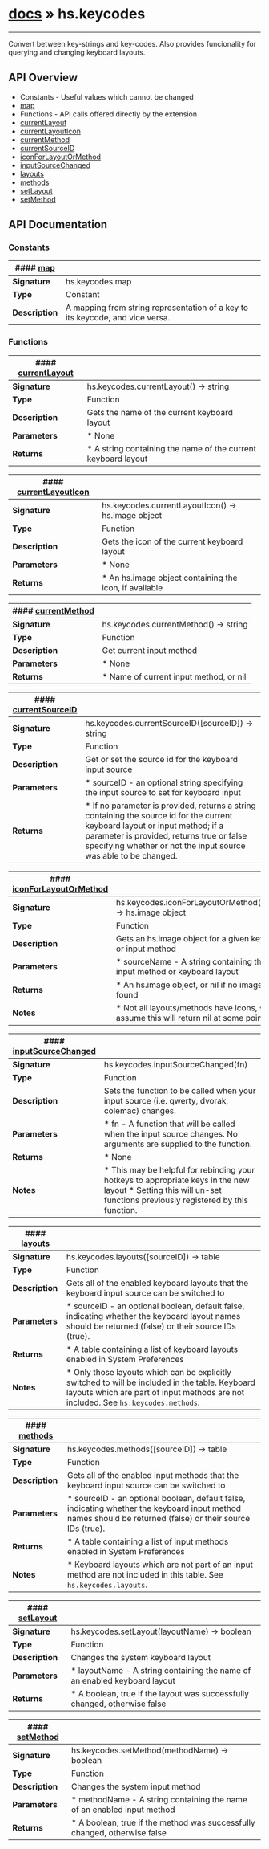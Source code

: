 # [docs](index.md) » hs.keycodes
---

Convert between key-strings and key-codes. Also provides funcionality for querying and changing keyboard layouts.

## API Overview
* Constants - Useful values which cannot be changed
 * [map](#map)
* Functions - API calls offered directly by the extension
 * [currentLayout](#currentLayout)
 * [currentLayoutIcon](#currentLayoutIcon)
 * [currentMethod](#currentMethod)
 * [currentSourceID](#currentSourceID)
 * [iconForLayoutOrMethod](#iconForLayoutOrMethod)
 * [inputSourceChanged](#inputSourceChanged)
 * [layouts](#layouts)
 * [methods](#methods)
 * [setLayout](#setLayout)
 * [setMethod](#setMethod)

## API Documentation

### Constants

| #### [map](#map)    |                                                                           |
| --------------------------------------------|---------------------------------------------------------------------------|
| **Signature**                               | hs.keycodes.map                                                            |
| **Type**                                    | Constant                                                           |
| **Description**                             | A mapping from string representation of a key to its keycode, and vice versa.                                                           |

### Functions

| #### [currentLayout](#currentLayout)    |                                                                           |
| --------------------------------------------|---------------------------------------------------------------------------|
| **Signature**                               | hs.keycodes.currentLayout() -> string                                                            |
| **Type**                                    | Function                                                           |
| **Description**                             | Gets the name of the current keyboard layout                                                           |
| **Parameters**                              |  * None         |
| **Returns**                                 |  * A string containing the name of the current keyboard layout                  |

| #### [currentLayoutIcon](#currentLayoutIcon)    |                                                                           |
| --------------------------------------------|---------------------------------------------------------------------------|
| **Signature**                               | hs.keycodes.currentLayoutIcon() -> hs.image object                                                            |
| **Type**                                    | Function                                                           |
| **Description**                             | Gets the icon of the current keyboard layout                                                           |
| **Parameters**                              |  * None         |
| **Returns**                                 |  * An hs.image object containing the icon, if available                  |

| #### [currentMethod](#currentMethod)    |                                                                           |
| --------------------------------------------|---------------------------------------------------------------------------|
| **Signature**                               | hs.keycodes.currentMethod() -> string                                                            |
| **Type**                                    | Function                                                           |
| **Description**                             | Get current input method                                                           |
| **Parameters**                              |  * None         |
| **Returns**                                 |  * Name of current input method, or nil                  |

| #### [currentSourceID](#currentSourceID)    |                                                                           |
| --------------------------------------------|---------------------------------------------------------------------------|
| **Signature**                               | hs.keycodes.currentSourceID([sourceID]) -> string | boolean                                                            |
| **Type**                                    | Function                                                           |
| **Description**                             | Get or set the source id for the keyboard input source                                                           |
| **Parameters**                              |  * sourceID - an optional string specifying the input source to set for keyboard input         |
| **Returns**                                 |  * If no parameter is provided, returns a string containing the source id for the current keyboard layout or input method; if a parameter is provided, returns true or false specifying whether or not the input source was able to be changed.                  |

| #### [iconForLayoutOrMethod](#iconForLayoutOrMethod)    |                                                                           |
| --------------------------------------------|---------------------------------------------------------------------------|
| **Signature**                               | hs.keycodes.iconForLayoutOrMethod(sourceName) -> hs.image object                                                            |
| **Type**                                    | Function                                                           |
| **Description**                             | Gets an hs.image object for a given keyboard layout or input method                                                           |
| **Parameters**                              |  * sourceName - A string containing the name of an input method or keyboard layout         |
| **Returns**                                 |  * An hs.image object, or nil if no image could be found                  |
| **Notes**                                   |  * Not all layouts/methods have icons, so you should assume this will return nil at some point                        |

| #### [inputSourceChanged](#inputSourceChanged)    |                                                                           |
| --------------------------------------------|---------------------------------------------------------------------------|
| **Signature**                               | hs.keycodes.inputSourceChanged(fn)                                                            |
| **Type**                                    | Function                                                           |
| **Description**                             | Sets the function to be called when your input source (i.e. qwerty, dvorak, colemac) changes.                                                           |
| **Parameters**                              |  * fn - A function that will be called when the input source changes. No arguments are supplied to the function.         |
| **Returns**                                 |  * None                  |
| **Notes**                                   |  * This may be helpful for rebinding your hotkeys to appropriate keys in the new layout * Setting this will un-set functions previously registered by this function.                        |

| #### [layouts](#layouts)    |                                                                           |
| --------------------------------------------|---------------------------------------------------------------------------|
| **Signature**                               | hs.keycodes.layouts([sourceID]) -> table                                                            |
| **Type**                                    | Function                                                           |
| **Description**                             | Gets all of the enabled keyboard layouts that the keyboard input source can be switched to                                                           |
| **Parameters**                              |  * sourceID - an optional boolean, default false, indicating whether the keyboard layout names should be returned (false) or their source IDs (true).         |
| **Returns**                                 |  * A table containing a list of keyboard layouts enabled in System Preferences                  |
| **Notes**                                   |  * Only those layouts which can be explicitly switched to will be included in the table.  Keyboard layouts which are part of input methods are not included.  See `hs.keycodes.methods`.                        |

| #### [methods](#methods)    |                                                                           |
| --------------------------------------------|---------------------------------------------------------------------------|
| **Signature**                               | hs.keycodes.methods([sourceID]) -> table                                                            |
| **Type**                                    | Function                                                           |
| **Description**                             | Gets all of the enabled input methods that the keyboard input source can be switched to                                                           |
| **Parameters**                              |  * sourceID - an optional boolean, default false, indicating whether the keyboard input method names should be returned (false) or their source IDs (true).         |
| **Returns**                                 |  * A table containing a list of input methods enabled in System Preferences                  |
| **Notes**                                   |  * Keyboard layouts which are not part of an input method are not included in this table.  See `hs.keycodes.layouts`.                        |

| #### [setLayout](#setLayout)    |                                                                           |
| --------------------------------------------|---------------------------------------------------------------------------|
| **Signature**                               | hs.keycodes.setLayout(layoutName) -> boolean                                                            |
| **Type**                                    | Function                                                           |
| **Description**                             | Changes the system keyboard layout                                                           |
| **Parameters**                              |  * layoutName - A string containing the name of an enabled keyboard layout         |
| **Returns**                                 |  * A boolean, true if the layout was successfully changed, otherwise false                  |

| #### [setMethod](#setMethod)    |                                                                           |
| --------------------------------------------|---------------------------------------------------------------------------|
| **Signature**                               | hs.keycodes.setMethod(methodName) -> boolean                                                            |
| **Type**                                    | Function                                                           |
| **Description**                             | Changes the system input method                                                           |
| **Parameters**                              |  * methodName - A string containing the name of an enabled input method         |
| **Returns**                                 |  * A boolean, true if the method was successfully changed, otherwise false                  |

